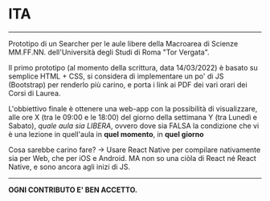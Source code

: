 # ITA

---

Prototipo di un Searcher per le aule libere della Macroarea di Scienze MM.FF.NN. dell'Università degli Studi di Roma "Tor Vergata".

Il primo prototipo (al momento della scrittura, data 14/03/2022) è basato su semplice HTML + CSS, si considera di implementare un po' di JS (Bootstrap) per renderlo più carino, e porta i link ai PDF dei vari orari dei Corsi di Laurea.

L'obbiettivo finale è ottenere una web-app con la possibilità di visualizzare, alle ore X (tra le 09:00 e le 18:00) del giorno della settimana Y (tra Lunedì e Sabato), *quale aula sia LIBERA*, ovvero dove sia FALSA la condizione che vi è una lezione in quell'aula in **quel momento**, in **quel giorno**

Cosa sarebbe carino fare? -> Usare React Native per compilare nativamente sia per Web, che per iOS e Android. MA non so una ciòla di React né React Native, e sono ancora agli inizi di JS.

---

**OGNI CONTRIBUTO E' BEN ACCETTO.**
